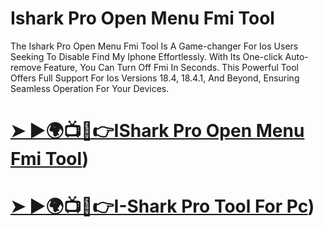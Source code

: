 # Ishark Pro Open Menu Fmi Tool
The Ishark Pro Open Menu Fmi Tool Is A Game-changer For Ios Users Seeking To Disable Find My Iphone Effortlessly. With Its One-click Auto-remove Feature, You Can Turn Off Fmi In Seconds. This Powerful Tool Offers Full Support For Ios Versions 18.4, 18.4.1, And Beyond, Ensuring Seamless Operation For Your Devices.

# [➤ ►🌍📺📱👉IShark Pro Open Menu Fmi Tool](https://gsmatoztool.com/i-shark-pro-tools/))
# [➤ ►🌍📺📱👉I-Shark Pro Tool For Pc](https://a2zflashfile.com/ishark-pro-tool/))
